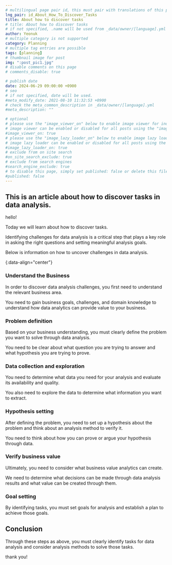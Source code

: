 ```yaml
---
# multilingual page pair id, this must pair with translations of this page. (This name must be unique)
lng_pair: id_About_How_To_Discover_Tasks
title: About how to discover tasks
# title: About how to discover tasks
# if not specified, .name will be used from _data/owner/[language].yml
author: Yeonuk
# multiple category is not supported
category: Planning
# multiple tag entries are possible
tags: [planning]
# thumbnail image for post
img: ":post_pic1.jpg"
# disable comments on this page
# comments_disable: true

# publish date
date: 2024-06-29 09:00:00 +0900
# seo
# if not specified, date will be used.
#meta_modify_date: 2021-08-10 11:32:53 +0900
# check the meta_common_description in _data/owner/[language].yml
#meta_description: ""

# optional
# please use the "image_viewer_on" below to enable image viewer for individual pages or posts (_posts/ or [language]/_posts folders).
# image viewer can be enabled or disabled for all posts using the "image_viewer_posts: true" setting in _data/conf/main.yml.
#image_viewer_on: true
# please use the "image_lazy_loader_on" below to enable image lazy loader for individual pages or posts (_posts/ or [language]/_posts folders).
# image lazy loader can be enabled or disabled for all posts using the "image_lazy_loader_posts: true" setting in _data/conf/main.yml.
#image_lazy_loader_on: true
# exclude from on site search
#on_site_search_exclude: true
# exclude from search engines
#search_engine_exclude: true
# to disable this page, simply set published: false or delete this file
#published: false
---
```


<!-- outline-start -->

## This is an article about how to discover tasks in data analysis.

hello!

Today we will learn about how to discover tasks.

Identifying challenges for data analysis is a critical step that plays a key role in asking the right questions and setting meaningful analysis goals.

Below is information on how to uncover challenges in data analysis.

{:data-align="center"}

<!-- outline-end -->

### Understand the Business

In order to discover data analysis challenges, you first need to understand the relevant business area.

You need to gain business goals, challenges, and domain knowledge to understand how data analytics can provide value to your business.

### Problem definition

Based on your business understanding, you must clearly define the problem you want to solve through data analysis.

You need to be clear about what question you are trying to answer and what hypothesis you are trying to prove.

### Data collection and exploration

You need to determine what data you need for your analysis and evaluate its availability and quality.

You also need to explore the data to determine what information you want to extract.

### Hypothesis setting

After defining the problem, you need to set up a hypothesis about the problem and think about an analysis method to verify it.

You need to think about how you can prove or argue your hypothesis through data.

### Verify business value

Ultimately, you need to consider what business value analytics can create.

We need to determine what decisions can be made through data analysis results and what value can be created through them.

### Goal setting

By identifying tasks, you must set goals for analysis and establish a plan to achieve those goals.

## Conclusion

Through these steps as above, you must clearly identify tasks for data analysis and consider analysis methods to solve those tasks.

thank you!
